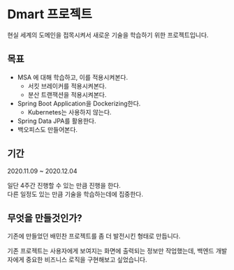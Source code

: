 # Dmart 프로젝트

현실 세계의 도메인을 접목시켜서 새로운 기술을 학습하기 위한 프로젝트입니다.

## 목표

- MSA 에 대해 학습하고, 이를 적용시켜본다.
  - 서킷 브레이커를 적용시켜본다.
  - 분산 트랜잭션을 적용시켜본다.
- Spring Boot Application을 Dockerizing한다.
  - Kubernetes는 사용하지 않는다.
- Spring Data JPA를 활용한다.
- 백오피스도 만들어본다.

## 기간

2020.11.09 ~ 2020.12.04

일단 4주간 진행할 수 있는 만큼 진행을 한다.  
다른 일정도 있는 만큼 기술을 학습하는데에 집중한다.

## 무엇을 만들것인가?

기존에 만들었던 배민찬 프로젝트를 좀 더 발전시킨 형태로 만듭니다.

기존 프로젝트는 사용자에게 보여지는 화면에 출력되는 정보만 작업했는데, 백엔드 개발자에게 중요한 비즈니스 로직을 구현해보고 싶었습니다.
